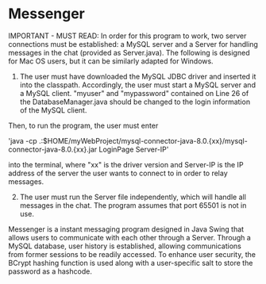 # Messenger

IMPORTANT - MUST READ: In order for this program to work, two server connections must be established: a MySQL server and a Server for handling
messages in the chat (provided as Server.java). The following is designed for Mac OS users,
but it can be similarly adapted for Windows.

  1) The user must have downloaded the MySQL JDBC driver and inserted it into the classpath.
  Accordingly, the user must start a MySQL server and a MySQL client. "myuser" and "mypassword"
  contained on Line 26 of the DatabaseManager.java should be changed to the login information
  of the MySQL client.
  
  Then, to run the program, the user must enter 
  
  'java -cp .:$HOME/myWebProject/mysql-connector-java-8.0.{xx}/mysql-connector-java-8.0.{xx}.jar LoginPage Server-IP'
  
  into the terminal, where "xx" is the driver version and Server-IP is the IP address of the server the user wants 
  to connect to in order to relay messages.
  
  2) The user must run the Server file independently, which will handle all messages in the chat. The program assumes that port 65501 is not in use.
  
  Messenger is a instant messaging program designed in Java Swing that allows users to communicate with each other 
  through a Server. Through a MySQL database, user history is established, allowing communications from former 
  sessions to be readily accessed. To enhance user security, the BCrypt hashing function is used along with a 
  user-specific salt to store the password as a hashcode. 
